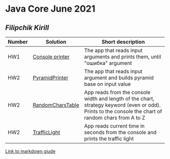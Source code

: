# Java Core June 2021

## *Filipchik Kirill*

| Number | Solution  | Short description
| --- | --- | --- |
| HW1 | [Console printer](https://github.com/NikolaevArtem/Java_Core_June_2021/tree/feature/KirillFilipchik/src/main/java/homework_1) | The app that reads input arguments and prints them, until "ошибка" argument |
| HW2 | [PyramidPrinter](https://github.com/NikolaevArtem/Java_Core_June_2021/tree/feature/KirillFilipchik/src/main/java/homework_2/pyramid) | The app that reads input argument and builds pyramid base on input value |
| HW2 | [RandomCharsTable](https://github.com/NikolaevArtem/Java_Core_June_2021/tree/feature/KirillFilipchik/src/main/java/homework_2/charsTable) | App reads from the console width and length of the chart, strategy keyword (even or odd). Prints to the console the chart of random chars from A to Z |
| HW2 | [TrafficLight](https://github.com/NikolaevArtem/Java_Core_June_2021/tree/feature/KirillFilipchik/src/main/java/homework_2/traffic) | App reads current time in seconds from the console and prints the traffic light|

[Link to markdown giude](https://github.com/adam-p/markdown-here/wiki/Markdown-Cheatsheet)
